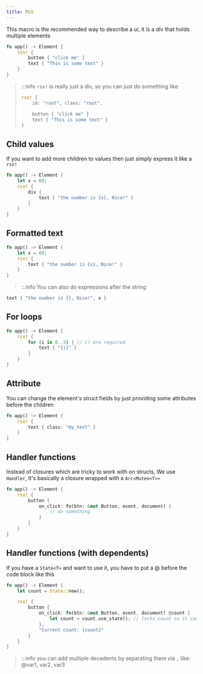 ```yaml
---
title: RSX
---
```


This macro is the recommended way to describe a ui, it is a div that holds multiple elements
```rust
fn app() -> Element {
    rsx! {
        button { "click me" }
        text { "This is some text" }
    }
}
```

> :::info `rsx!` is really just a div, so you can just do something like
> ```rust
> rsx! {
>     id: "root", class: "root",
>
>     button { "click me" }
>     text { "This is some text" }
> }
> ```

## Child values
If you want to add more children to values then just simply express it like a `rsx!`
```rust
fn app() -> Element {
    let x = 69;
    rsx! {
        div {
            text { "the number is {x}, Nice!" }
        }
    }
}
```

## Formatted text
```rust
fn app() -> Element {
    let x = 69;
    rsx! {
        text { "the number is {x}, Nice!" }
    }
}
```
> :::info You can also do expressions after the string
```rust
text { "the number is {}, Nice!", x }
```

## For loops
```rust
fn app() -> Element {
    rsx! {
        for (i in 0..5) { // () are required
            text { "{i}" }
        }
    }
}
```

## Attribute
You can change the element's struct fields by just providing some attributes before the children
```rust
fn app() -> Element {
    rsx! {
        text { class: "my_text" }
    }
}
```

## Handler functions
Instead of closures which are tricky to work with on structs, We use `Handler`, It's basically a closure wrapped with a `Arc<Mutex<T>>`
```rust
fn app() -> Element {
    rsx! {
        button {
            on_click: fn(btn: &mut Button, event, document) {
                // do something
            }
        }
    }
}
```

## Handler functions (with dependents)
If you have a `State<T>` and want to use it, you have to put a @ before the code block like this
```rust
fn app() -> Element {
    let count = State::new();

    rsx! {
        button {
            on_click: fn(btn: &mut Button, event, document) @count {
                let count = count.use_state(); // locks count so it can be used
            },
            "Current count: {count}"
        }
    }
}
```
> :::info you can add multiple decedents by separating them via `,` like: @var1, var2, var3